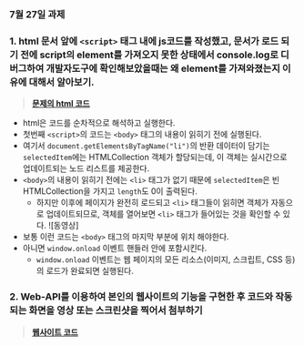 ### 7월 27일 과제

### 1. html 문서 앞에 `<script>` 태그 내에 js코드를 작성했고, 문서가 로드 되기 전에 script의 element를 가져오지 못한 상태에서 console.log로 디버그하여 개발자도구에 확인해보았을때는 왜 element를 가져와졌는지 이유에 대해서 알아보기. 

> [**문제의 html 코드**](./subject.html)

- html은 코드를 순차적으로 해석하고 실행한다.
- 첫번째 `<script>`의 코드는 `<body>` 태그의 내용이 읽히기 전에 실행된다.
- 여기서 `document.getElementsByTagName("li")`의 반환 데이터이 담기는 `selectedItem`에는 HTMLCollection 객체가 할당되는데, 이 객체는 실시간으로 업데이트되는 노드 리스트를 제공한다.
- `<body>`의 내용이 읽히기 전에는 `<li>` 태그가 없기 때문에 `selectedItem`은 빈 HTMLCollection을 가지고 `length`도 0이 출력된다. 
  - 하지만 이후에 페이지가 완전히 로드되고 `<li>` 태그들이 읽히면 객체가 자동으로 업데이트되므로, 객체를 열어보면 `<li>` 태그가 들어있는 것을 확인할 수 있다.
    ![동영상]
- 보통 이런 코드는 `<body>` 태그의 마지막 부분에 위치 해야한다.
- 아니면 `window.onload` 이벤트 핸들러 안에 포함시킨다.
  - `window.onload` 이벤트는 웹 페이지의 모든 리소스(이미지, 스크립트, CSS 등)의 로드가 완료되면 실행된다.

### 2. Web-API를 이용하여 본인의 웹사이트의 기능을 구현한 후 코드와 작동되는 화면을 영상 또는 스크린샷을 찍어서 첨부하기

> [**웹사이트 코드**](/web_basic/)
